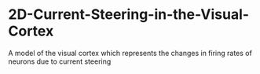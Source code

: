 # 2D-Current-Steering-in-the-Visual-Cortex
A model of the visual cortex which represents the changes in firing rates of neurons due to current steering
